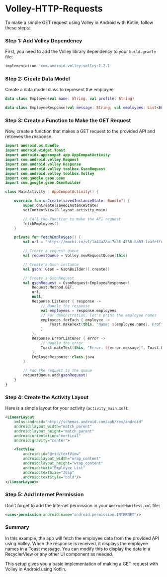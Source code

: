 # Volley-HTTP-Requests
To make a simple GET request using Volley in Android with Kotlin, follow these steps:

### Step 1: Add Volley Dependency

First, you need to add the Volley library dependency to your `build.gradle` file:

```groovy
implementation 'com.android.volley:volley:1.2.1'
```

### Step 2: Create Data Model

Create a data model class to represent the employee:

```kotlin
data class Employee(val name: String, val profile: String)

data class EmployeeResponse(val message: String, val employees: List<Employee>)
```

### Step 3: Create a Function to Make the GET Request

Now, create a function that makes a GET request to the provided API and retrieves the response.

```kotlin
import android.os.Bundle
import android.widget.Toast
import androidx.appcompat.app.AppCompatActivity
import com.android.volley.Request
import com.android.volley.Response
import com.android.volley.toolbox.GsonRequest
import com.android.volley.toolbox.Volley
import com.google.gson.Gson
import com.google.gson.GsonBuilder

class MainActivity : AppCompatActivity() {

    override fun onCreate(savedInstanceState: Bundle?) {
        super.onCreate(savedInstanceState)
        setContentView(R.layout.activity_main)

        // Call the function to make the API request
        fetchEmployees()
    }

    private fun fetchEmployees() {
        val url = "https://mocki.io/v1/1a44a28a-7c86-4738-8a03-1eafeffe38c8"

        // Create a request queue
        val requestQueue = Volley.newRequestQueue(this)

        // Create a Gson instance
        val gson: Gson = GsonBuilder().create()

        // Create a GsonRequest
        val gsonRequest = GsonRequest<EmployeeResponse>(
            Request.Method.GET,
            url,
            null,
            Response.Listener { response ->
                // Handle the response
                val employees = response.employees
                // For demonstration, let's print the employee names
                employees.forEach { employee ->
                    Toast.makeText(this, "Name: ${employee.name}, Profile: ${employee.profile}", Toast.LENGTH_SHORT).show()
                }
            },
            Response.ErrorListener { error ->
                // Handle the error
                Toast.makeText(this, "Error: ${error.message}", Toast.LENGTH_SHORT).show()
            },
            EmployeeResponse::class.java
        )

        // Add the request to the queue
        requestQueue.add(gsonRequest)
    }
}
```

### Step 4: Create the Activity Layout

Here is a simple layout for your activity (`activity_main.xml`):

```xml
<LinearLayout
    xmlns:android="http://schemas.android.com/apk/res/android"
    android:layout_width="match_parent"
    android:layout_height="match_parent"
    android:orientation="vertical"
    android:gravity="center">

    <TextView
        android:id="@+id/textView"
        android:layout_width="wrap_content"
        android:layout_height="wrap_content"
        android:text="Employee List"
        android:textSize="20sp"
        android:textStyle="bold"/>
</LinearLayout>
```

### Step 5: Add Internet Permission

Don’t forget to add the Internet permission in your `AndroidManifest.xml` file:

```xml
<uses-permission android:name="android.permission.INTERNET"/>
```

### Summary

In this example, the app will fetch the employee data from the provided API using Volley. When the response is received, it displays the employee names in a Toast message. You can modify this to display the data in a RecyclerView or any other UI component as needed. 

This setup gives you a basic implementation of making a GET request with Volley in Android using Kotlin.
